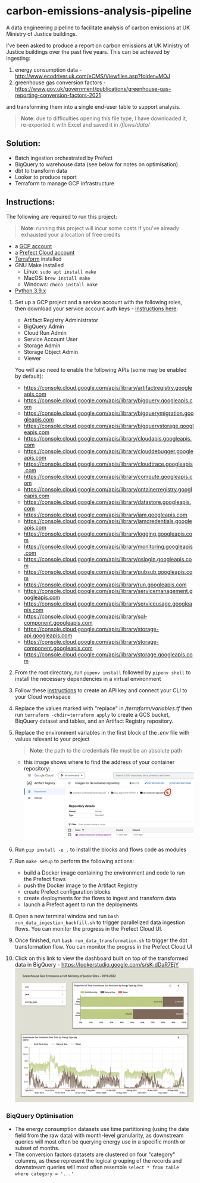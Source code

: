 # carbon-emissions-analysis-pipeline
A data engineering pipeline to facilitate analysis of carbon emissions at UK Ministry of Justice buildings.

I've been asked to produce a report on carbon emissions at UK Ministry of Justice buildings over the past five years. This can be achieved by ingesting:
1. energy consumption data - http://www.ecodriver.uk.com/eCMS/Viewfiles.asp?folder=MOJ
2. greenhouse gas conversion factors - https://www.gov.uk/government/publications/greenhouse-gas-reporting-conversion-factors-2021

and transforming them into a single end-user table to support analysis.
> **Note**: due to difficulties opening this file type, I have downloaded it, re-exported it with Excel and saved it in _/flows/data/_

## Solution:
- Batch ingestion orchestrated by Prefect
- BigQuery to warehouse data (see below for notes on optimisation)
- dbt to transform data
- Looker to produce report
- Terraform to manage GCP infrastructure

## Instructions:
The following are required to run this project:

> **Note**: running this project will incur some costs if you've already exhausted your allocation of free credits

- a [GCP account](https://cloud.google.com/)
- a [Prefect Cloud account](https://app.prefect.cloud/auth/login)
- [Terraform](https://developer.hashicorp.com/terraform/tutorials/aws-get-started/install-cli) installed
- GNU Make installed
    - Linux: `sudo apt install make`
    - MacOS: `brew install make`
    - Windows: `choco install make`
- [Python 3.9.x](https://realpython.com/lessons/pyenv-install-python/)

1. Set up a GCP project and a service account with the following roles, then download your service account auth keys - [instructions here](https://github.com/DataTalksClub/data-engineering-zoomcamp/blob/main/week_1_basics_n_setup/1_terraform_gcp/2_gcp_overview.md#initial-setup):
    - Artifact Registry Administrator
    - BigQuery Admin
    - Cloud Run Admin
    - Service Account User
    - Storage Admin
    - Storage Object Admin
    - Viewer

    You will also need to enable the following APIs (some may be enabled by default):
    - https://console.cloud.google.com/apis/library/artifactregistry.googleapis.com
    - https://console.cloud.google.com/apis/library/bigquery.googleapis.com
    - https://console.cloud.google.com/apis/library/bigquerymigration.googleapis.com
    - https://console.cloud.google.com/apis/library/bigquerystorage.googleapis.com
    - https://console.cloud.google.com/apis/library/cloudapis.googleapis.com
    - https://console.cloud.google.com/apis/library/clouddebugger.googleapis.com
    - https://console.cloud.google.com/apis/library/cloudtrace.googleapis.com
    - https://console.cloud.google.com/apis/library/compute.googleapis.com
    - https://console.cloud.google.com/apis/library/ontainerregistry.googleapis.com
    - https://console.cloud.google.com/apis/library/datastore.googleapis.com
    - https://console.cloud.google.com/apis/library/iam.googleapis.com
    - https://console.cloud.google.com/apis/library/iamcredentials.googleapis.com
    - https://console.cloud.google.com/apis/library/logging.googleapis.com
    - https://console.cloud.google.com/apis/library/monitoring.googleapis.com
    - https://console.cloud.google.com/apis/library/oslogin.googleapis.com
    - https://console.cloud.google.com/apis/library/pubsub.googleapis.com
    - https://console.cloud.google.com/apis/library/run.googleapis.com
    - https://console.cloud.google.com/apis/library/servicemanagement.googleapis.com
    - https://console.cloud.google.com/apis/library/serviceusage.googleapis.com
    - https://console.cloud.google.com/apis/library/sql-component.googleapis.com
    - https://console.cloud.google.com/apis/library/storage-api.googleapis.com
    - https://console.cloud.google.com/apis/library/storage-component.googleapis.com
    - https://console.cloud.google.com/apis/library/storage.googleapis.com

2. From the root directory, run `pipenv install` followed by `pipenv shell` to install the necessary dependencies in a virtual environment

3. Follow these [instructions](https://discourse.prefect.io/t/how-to-get-started-with-prefect-cloud-2-0/539) to create an API key and connect your CLI to your Cloud workspace

4. Replace the values marked with "replace" in _/terraform/variables.tf_ then run `terraform -chdir=terraform apply` to create a GCS bucket, BiqQuery dataset and tables, and an Artifact Registry repository.

5. Replace the environment variables in the first block of the _.env_ file with values relevant to your project
    > **Note**: the path to the credentials file must be an absolute path
    - this image shows where to find the address of your container repository:
    ![image](container_repository_address.png)
    
6. Run `pip install -e .` to install the blocks and flows code as modules
    
7. Run `make setup` to perform the following actions:
    - build a Docker image containing the environment and code to run the Prefect flows
    - push the Docker image to the Artifact Registry
    - create Prefect configuration blocks
    - create deployments for the flows to ingest and transform data
    - launch a Prefect agent to run the deployments

8. Open a new terminal window and run `bash run_data_ingestion_backfill.sh` to trigger parallelized data ingestion flows. You can monitor the progress in the Prefect Cloud UI.

9. Once finished, run `bash run_data_transformation.sh` to trigger the dbt transformation flow. You can monitor the progrss in the Prefect Cloud UI

10. Click on this link to view the dashboard built on top of the transformed data in BigQuery - https://lookerstudio.google.com/s/sK-dDaR7EjY
    ![image](greenhouse_gas_emissions_report.png)

### BiqQuery Optimisation
- The energy consumption datasets use time partitioning (using the date field from the raw data) with month-level granularity, as downstream queries will most often be querying energy use in a specific month or subset of months. 
- The conversion factors datasets are clustered on four "category" columns, as these represent the logical grouping of the records and downstream queries will most often resemble `select * from table where category = '...'`
